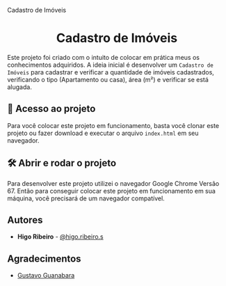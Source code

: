  Cadastro de Imóveis

<h1 align="center"> Cadastro de Imóveis </h1>

Este projeto foi criado com o intuito de colocar em prática meus
os conhecimentos adquiridos. A ideia inicial é desenvolver
um `Cadastro de Imóveis` para cadastrar e verificar a quantidade de imóveis cadastrados, verificando o tipo (Apartamento ou casa), área (m²) e verificar se está alugada.

## 📁 Acesso ao projeto

Para você colocar este projeto em funcionamento, basta você clonar este
projeto ou fazer download e executar o arquivo `index.html` em seu
navegador.

## 🛠️ Abrir e rodar o projeto

Para desenvolver este projeto utilizei o navegador Google Chrome Versão 67.
Então para conseguir colocar este projeto em funcionamento em sua máquina,
você precisará de um navegador compatível.

## Autores

- **Higo Ribeiro** - [@higo.ribeiro.s](https://www.instagram.com/higo.ribeiro.s/)

## Agradecimentos

- [Gustavo Guanabara](https://www.youtube.com/c/CursoemV%C3%ADdeo)

